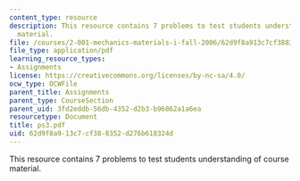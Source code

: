 ```yaml
---
content_type: resource
description: This resource contains 7 problems to test students understanding of course
  material.
file: /courses/2-001-mechanics-materials-i-fall-2006/62d9f8a913c7cf388352d276b618324d_ps3.pdf
file_type: application/pdf
learning_resource_types:
- Assignments
license: https://creativecommons.org/licenses/by-nc-sa/4.0/
ocw_type: OCWFile
parent_title: Assignments
parent_type: CourseSection
parent_uid: 3fd2eddb-56db-4352-d2b3-b96862a1a6ea
resourcetype: Document
title: ps3.pdf
uid: 62d9f8a9-13c7-cf38-8352-d276b618324d
---
```

This resource contains 7 problems to test students understanding of course material.